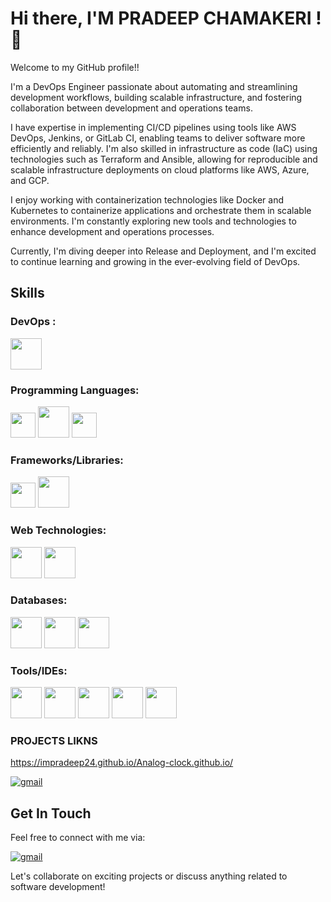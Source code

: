# Hi there, I'M PRADEEP CHAMAKERI  ! 👋

Welcome to my GitHub profile!!

 I'm a DevOps Engineer passionate about automating and streamlining development workflows, building scalable infrastructure, and fostering collaboration between development and operations teams.

I have expertise in implementing CI/CD pipelines using tools like AWS DevOps, Jenkins, or GitLab CI, enabling teams to deliver software more efficiently and reliably. I'm also skilled in infrastructure as code (IaC) using technologies such as Terraform and Ansible, allowing for reproducible and scalable infrastructure deployments on cloud platforms like AWS, Azure, and GCP.

I enjoy working with containerization technologies like Docker and Kubernetes to containerize applications and orchestrate them in scalable environments. I'm constantly exploring new tools and technologies to enhance development and operations processes.

Currently, I'm diving deeper into Release and Deployment, and I'm excited to continue learning and growing in the ever-evolving field of DevOps.

## Skills


### DevOps :
<code><img height="50" src="https://shorturl.at/D6e1W"></code>


### Programming Languages:

<code><img height="40" src="https://shorturl.at/7fUrD"></code>
<code><img height="50" src="https://logolook.net/wp-content/uploads/2022/11/Java-Logo.png"></code>
<code><img height="40" src="https://logos-world.net/wp-content/uploads/2023/02/JavaScript-Logo.png"></code>

### Frameworks/Libraries:
<code><img height="40" src="https://encrypted-tbn0.gstatic.com/images?q=tbn:ANd9GcR3fjbk_b3NiKPCzjecuzGVzLk7pTqbDmfPOg&usqp=CAU"></code>
<code><img height="50" src="https://shorturl.at/PI3CS"></code>

### Web Technologies:
<code><img height="50" src="https://brandslogos.com/wp-content/uploads/images/large/css-logo.png"></code>
<code><img height="50" src="https://encrypted-tbn0.gstatic.com/images?q=tbn:ANd9GcQ_wl2XZnNL5oTS_TSbsCiP_31dYtApXMMrXg&usqp=CAU"></code>

### Databases:
<code><img height="50" src="https://1000logos.net/wp-content/uploads/2020/08/PostgreSQL-Logo.png"></code>
<code><img height="50" src="https://w7.pngwing.com/pngs/717/111/png-transparent-mysql-round-logo-tech-companies-thumbnail.png"></code>
<code><img height="50" src="https://encrypted-tbn0.gstatic.com/images?q=tbn:ANd9GcSF6DUtfL8zxIDJBMcqIVWw-8fw2cEgTVbdsg&usqp=CAU"></code>

### Tools/IDEs:
<code><img height="50" src="https://encrypted-tbn0.gstatic.com/images?q=tbn:ANd9GcSwO6cTnYdmnXj5vR0M4o0a2jUKsPCIiyYIWw&usqp=CAU"></code>
<code><img height="50" src="https://encrypted-tbn0.gstatic.com/images?q=tbn:ANd9GcSfMFtY4F4eNbIJuHkrGXpAgsEXzVKgOQFUpg&usqp=CAU"></code>
<code><img height="50" src="https://encrypted-tbn0.gstatic.com/images?q=tbn:ANd9GcSO7gwHo5MiwvKdGZ-LqEEvHkaeGB7YA_6Z6w&usqp=CAU"></code>
<code><img height="50" src="https://netapp.io/wp-content/uploads/2018/05/ansible.png"></code>
<code><img height="50" src="https://shorturl.at/44iB5"></code>

### PROJECTS LIKNS
https://impradeep24.github.io/Analog-clock.github.io/

<p> <a href=https://impradeep24.github.io/Analog-clock.github.io/><i class="fa fa-envelope"></i> <img alt="gmail" src="https://encrypted-tbn0.gstatic.com/images?q=tbn:ANd9GcRz4I1W7d-Ig-x-jFO0KJzkKLW_2QWOEbVeLg&usqp=CAU"></a> </p>

## Get In Touch

Feel free to connect with me via:

<p> <a href="mailto:pradeepchamakeri.work@gmail.com"><i class="fa fa-envelope"></i> <img alt="gmail" src="https://img.shields.io/badge/Email-%230077B5.svg?&style=for-the-badge&logo=Mail&logoColor=white"></a> </p>

Let's collaborate on exciting projects or discuss anything related to software development!

